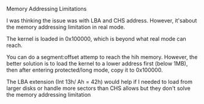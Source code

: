 Memory Addressing Limitations

I was thinking the issue was with LBA and CHS address. However, it'sabout the memory addressing limitation in real mode.

The kernel is loaded in 0x100000, which is beyond what real mode can reach.

You can do a segment:offset attemp to reach the hih memory. However, the better solution is to load the kernel to a lower address first (below 1MB), then after entering protected/long mode, copy it to 0x100000.

The LBA extension (Int 13h/ Ah = 42h) would help if I needed to load from larger disks or handle more sectors than CHS allows but they don't solve the memory addressing limitation

